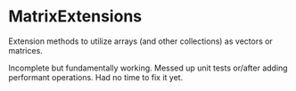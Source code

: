 # MatrixExtensions
 Extension methods to utilize arrays (and other collections) as vectors or matrices.

Incomplete but fundamentally working. 
Messed up unit tests or/after adding performant operations. 
Had no time to fix it yet.
